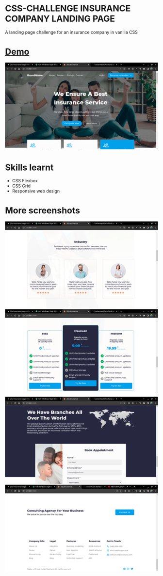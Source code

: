 # CSS-CHALLENGE INSURANCE COMPANY LANDING PAGE
A landing page challenge for an insurance company in vanilla CSS 

# [Demo](https://jitu-insurance-page.vercel.app/)

![Screenshot](design/Screenshot.png)

# Skills learnt
- CSS Flexbox
- CSS Grid
- Responsive web design

# More screenshots
![Screenshot](design/Screenshot1.png)
![Screenshot](design/Screenshot2.png)
![Screenshot](design/Screenshot3.png)
![Screenshot](design/Screenshot4.png)
